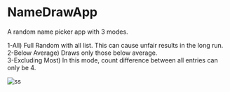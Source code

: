 # NameDrawApp
A random name picker app with 3 modes.<br/>

1-All) Full Random with all list. This can cause unfair results in the long run.<br/>
2-Below Average) Draws only those below average.<br/>
3-Excluding Most) In this mode, count difference between all entries can only be 4.<br/>

![ss](https://user-images.githubusercontent.com/60854293/96251642-6ef74f80-0fb9-11eb-8173-535cbde7839c.png)
